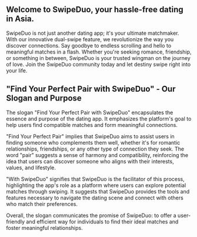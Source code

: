 ## Welcome to **SwipeDuo**,  your hassle-free dating in Asia.

SwipeDuo is not just another dating app; it's your ultimate matchmaker. With our innovative dual-swipe feature, we revolutionize the way you discover connections. Say goodbye to endless scrolling and hello to meaningful matches in a flash. Whether you're seeking romance, friendship, or something in between, SwipeDuo is your trusted wingman on the journey of love. Join the SwipeDuo community today and let destiny swipe right into your life.

## "Find Your Perfect Pair with SwipeDuo" - Our Slogan and Purpose


The slogan "Find Your Perfect Pair with SwipeDuo" encapsulates the essence and purpose of the dating app. It emphasizes the platform's goal to help users find compatible matches and form meaningful connections.

"Find Your Perfect Pair" implies that SwipeDuo aims to assist users in finding someone who complements them well, whether it's for romantic relationships, friendships, or any other type of connection they seek. The word "pair" suggests a sense of harmony and compatibility, reinforcing the idea that users can discover someone who aligns with their interests, values, and lifestyle.

"With SwipeDuo" signifies that SwipeDuo is the facilitator of this process, highlighting the app's role as a platform where users can explore potential matches through swiping. It suggests that SwipeDuo provides the tools and features necessary to navigate the dating scene and connect with others who match their preferences.

Overall, the slogan communicates the promise of SwipeDuo: to offer a user-friendly and efficient way for individuals to find their ideal matches and foster meaningful relationships.
